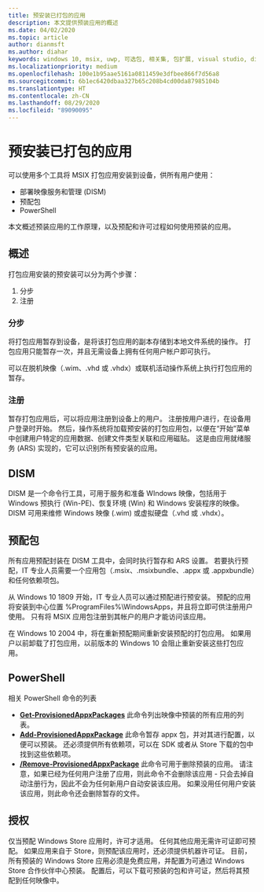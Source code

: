 ```yaml
---
title: 预安装已打包的应用
description: 本文提供预装应用的概述
ms.date: 04/02/2020
ms.topic: article
author: dianmsft
ms.author: diahar
keywords: windows 10, msix, uwp, 可选包, 相关集, 包扩展, visual studio, dism, 预安装, 预先安装, 打包应用
ms.localizationpriority: medium
ms.openlocfilehash: 100e1b95aae5161a0811459e3dfbee866f7d56a8
ms.sourcegitcommit: 6b1ec6420dbaa327b65c208b4cd00da87985104b
ms.translationtype: HT
ms.contentlocale: zh-CN
ms.lasthandoff: 08/29/2020
ms.locfileid: "89090095"
---
```

# <a name="preinstalling-packaged-apps"></a>预安装已打包的应用
可以使用多个工具将 MSIX 打包应用安装到设备，供所有用户使用：

- 部署映像服务和管理 (DISM)
- 预配包
- PowerShell

本文概述预装应用的工作原理，以及预配和许可过程如何使用预装的应用。 

## <a name="overview"></a>概述
打包应用安装的预安装可以分为两个步骤： 
1. 分步
1. 注册

### <a name="staging"></a>分步
将打包应用暂存到设备，是将该打包应用的副本存储到本地文件系统的操作。 打包应用只能暂存一次，并且无需设备上拥有任何用户帐户即可执行。

可以在脱机映像（.wim、.vhd 或 .vhdx）或联机活动操作系统上执行打包应用的暂存。 

### <a name="registration"></a>注册
暂存打包应用后，可以将应用注册到设备上的用户。 注册按用户进行，在设备用户登录时开始。 然后，操作系统将加载预安装的打包应用包，以便在“开始”菜单中创建用户特定的应用数据、创建文件类型关联和应用磁贴。 这是由应用就绪服务 (ARS) 实现的，它可以识别所有预安装的应用。 

## <a name="dism"></a>DISM
DISM 是一个命令行工具，可用于服务和准备 WIndows 映像，包括用于 Windows 预执行 (Win-PE)、恢复环境 (Win) 和 Windows 安装程序的映像。 DISM 可用来维修 Windows 映像 (.wim) 或虚拟硬盘（.vhd 或 .vhdx）。

## <a name="provisioning-packages"></a>预配包
所有应用预配封装在 DISM 工具中，会同时执行暂存和 ARS 设置。 若要执行预配，IT 专业人员需要一个应用包（.msix、.msixbundle、.appx 或 .appxbundle）和任何依赖项包。 

从 Windows 10 1809 开始，IT 专业人员可以通过预配进行预安装。 预配的应用将安装到中心位置 %ProgramFiles%\WindowsApps，并且将立即可供注册用户使用。 只有将 MSIX 应用包注册到其帐户的用户才能访问该应用。

在 Windows 10 2004 中，将在重新预配期间重新安装预配的打包应用。 如果用户以前卸载了打包应用，以前版本的 Windows 10 会阻止重新安装这些打包应用。

## <a name="powershell"></a>PowerShell
相关 PowerShell 命令的列表
* **[Get-ProvisionedAppxPackages](/powershell/module/dism/get-appxprovisionedpackage?view=win10-ps)** 此命令列出映像中预装的所有应用的列表。
* **[Add-ProvisionedAppxPackage](/powershell/module/dism/add-appxprovisionedpackage?view=win10-ps)** 此命令暂存 appx 包，并对其进行配置，以便可以预装。 还必须提供所有依赖项，可以在 SDK 或者从 Store 下载的包中找到这些依赖项。
* **[/Remove-ProvisionedAppxPackage](/powershell/module/dism/remove-appxprovisionedpackage?view=win10-ps)** 此命令可用于删除预装的应用。 请注意，如果已经为任何用户注册了应用，则此命令不会删除该应用 - 只会去掉自动注册行为，因此不会为任何新用户自动安装该应用。  如果没用任何用户安装该应用，则此命令还会删除暂存的文件。

## <a name="licensing"></a>授权
仅当预配 Windows Store 应用时，许可才适用。 任何其他应用无需许可证即可预配。 如果应用来自于 Store，则预配该应用时，还必须提供机器许可证。 目前，所有预装的 Windows Store 应用必须是免费应用，并配置为可通过 Windows Store 合作伙伴中心预装。 配置后，可以下载可预装的包和许可证，然后将其预配到任何映像中。